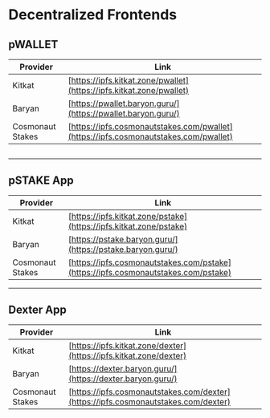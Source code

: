 # Decentralized Frontends

## pWALLET

| Provider         | Link                                                                                 |
| ---------------- | ------------------------------------------------------------------------------------ |
| Kitkat           | [https://ipfs.kitkat.zone/pwallet](https://ipfs.kitkat.zone/pwallet)                 |
| Baryan           | [https://pwallet.baryon.guru/](https://pwallet.baryon.guru/)                         |
| Cosmonaut Stakes | [https://ipfs.cosmonautstakes.com/pwallet](https://ipfs.cosmonautstakes.com/pwallet) |

##

***

## pSTAKE App

| Provider         | Link                                                                               |
| ---------------- | ---------------------------------------------------------------------------------- |
| Kitkat           | [https://ipfs.kitkat.zone/pstake](https://ipfs.kitkat.zone/pstake)                 |
| Baryan           | [https://pstake.baryon.guru/](https://pstake.baryon.guru/)                         |
| Cosmonaut Stakes | [https://ipfs.cosmonautstakes.com/pstake](https://ipfs.cosmonautstakes.com/pstake) |



***

## Dexter App

| Provider         | Link                                                                               |
| ---------------- | ---------------------------------------------------------------------------------- |
| Kitkat           | [https://ipfs.kitkat.zone/dexter](https://ipfs.kitkat.zone/dexter)                 |
| Baryan           | [https://dexter.baryon.guru/](https://dexter.baryon.guru/)                         |
| Cosmonaut Stakes | [https://ipfs.cosmonautstakes.com/dexter](https://ipfs.cosmonautstakes.com/dexter) |


